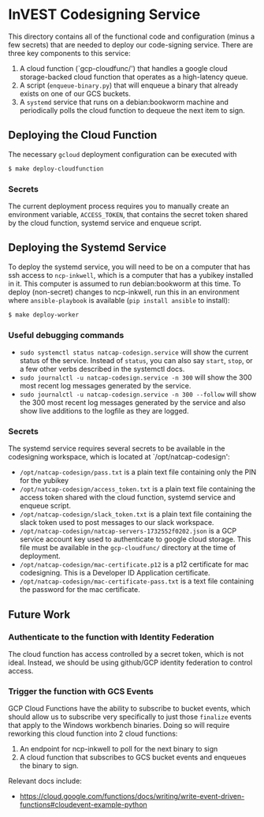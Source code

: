 # InVEST Codesigning Service

This directory contains all of the functional code and configuration (minus a
few secrets) that are needed to deploy our code-signing service.  There are
three key components to this service:

1. A cloud function (`gcp-cloudfunc/') that handles a google cloud
   storage-backed cloud function that operates as a high-latency queue.
2. A script (`enqueue-binary.py`) that will enqueue a binary that already
   exists on one of our GCS buckets.
3. A `systemd` service that runs on a debian:bookworm machine and periodically
   polls the cloud function to dequeue the next item to sign.

## Deploying the Cloud Function

The necessary `gcloud` deployment configuration can be executed with

```bash
$ make deploy-cloudfunction
```

### Secrets

The current deployment process requires you to manually create an environment
variable, ``ACCESS_TOKEN``, that contains the secret token shared by the cloud
function, systemd service and enqueue script.

## Deploying the Systemd Service

To deploy the systemd service, you will need to be on a computer that has ssh
access to `ncp-inkwell`, which is a computer that has a yubikey installed in
it.  This computer is assumed to run debian:bookworm at this time.  To deploy
(non-secret) changes to ncp-inkwell, run this in an environment where
`ansible-playbook` is available (`pip install ansible` to install):

```bash
$ make deploy-worker
```

### Useful debugging commands

* `sudo systemctl status natcap-codesign.service` will show the current status
  of the service. Instead of `status`, you can also say `start`, `stop`, or a
  few other verbs described in the systemctl docs.
* `sudo journalctl -u natcap-codesign.service -n 300` will show the 300 most
  recent log messages generated by the service.
* `sudo journalctl -u natcap-codesign.service -n 300 --follow` will show the
  300 most recent log messages generated by the service and also show live
  additions to the logfile as they are logged.

### Secrets

The systemd service requires several secrets to be available in the codesigning
workspace, which is located at `/opt/natcap-codesign':

* `/opt/natcap-codesign/pass.txt` is a plain text file containing only the PIN
  for the yubikey
* `/opt/natcap-codesign/access_token.txt` is a plain text file containing the
  access token shared with the cloud function, systemd service and enqueue script.
* `/opt/natcap-codesign/slack_token.txt` is a plain text file containing the
  slack token used to post messages to our slack workspace.
* `/opt/natcap-codesign/natcap-servers-1732552f0202.json` is a GCP service
  account key used to authenticate to google cloud storage.  This file must be
  available in the `gcp-cloudfunc/` directory at the time of deployment.
* `/opt/natcap-codesign/mac-certificate.p12` is a p12 certificate for mac
  codesigning.  This is a Developer ID Application certificate.
* `/opt/natcap-codesign/mac-certificate-pass.txt` is a text file containing the
  password for the mac certificate.


## Future Work

### Authenticate to the function with Identity Federation

The cloud function has access controlled by a secret token, which is not ideal.
Instead, we should be using github/GCP identity federation to control access.

### Trigger the function with GCS Events

GCP Cloud Functions have the ability to subscribe to bucket events, which
should allow us to subscribe very specifically to just those `finalize` events
that apply to the Windows workbench binaries.  Doing so will require reworking this cloud function into 2 cloud functions:

1. An endpoint for ncp-inkwell to poll for the next binary to sign
2. A cloud function that subscribes to GCS bucket events and enqueues the binary to sign.

Relevant docs include:
* https://cloud.google.com/functions/docs/writing/write-event-driven-functions#cloudevent-example-python

